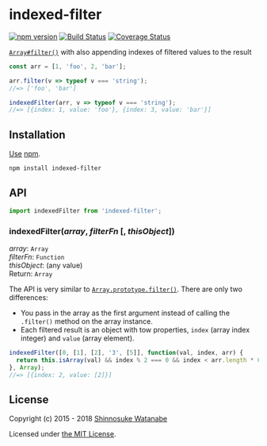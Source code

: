 # indexed-filter

[![npm version](https://img.shields.io/npm/v/indexed-filter.svg)](https://www.npmjs.com/package/indexed-filter)
[![Build Status](https://travis-ci.org/shinnn/indexed-filter.svg?branch=master)](https://travis-ci.org/shinnn/indexed-filter)
[![Coverage Status](https://img.shields.io/coveralls/shinnn/indexed-filter.svg)](https://coveralls.io/github/shinnn/indexed-filter)

[`Array#filter()`](https://developer.mozilla.org/docs/Web/JavaScript/Reference/Global_Objects/Array/filter) with also appending indexes of filtered values to the result

```javascript
const arr = [1, 'foo', 2, 'bar'];

arr.filter(v => typeof v === 'string');
//=> ['foo', 'bar']

indexedFilter(arr, v => typeof v === 'string');
//=> [{index: 1, value: 'foo'}, {index: 3, value: 'bar'}]
```

## Installation

[Use](https://docs.npmjs.com/cli/install) [npm](https://docs.npmjs.com/getting-started/what-is-npm).

```
npm install indexed-filter
```

## API

```javascript
import indexedFilter from 'indexed-filter';
```

### indexedFilter(*array*, *filterFn* [, *thisObject*])

*array*: `Array`  
*filterFn*: `Function`  
*thisObject*: (any value)  
Return: `Array`

The API is very similar to [`Array.prototype.filter()`](https://developer.mozilla.org/docs/Web/JavaScript/Reference/Global_Objects/Array/filter). There are only two differences:

* You pass in the array as the first argument instead of calling the `.filter()` method on the array instance.
* Each filtered result is an object with tow properties, `index` (array index integer) and `value` (array element).

```javascript
indexedFilter([0, [1], [2], '3', [5]], function(val, index, arr) {
  return this.isArray(val) && index % 2 === 0 && index < arr.length * 0.5;
}, Array);
//=> [{index: 2, value: [2]}]
```

## License

Copyright (c) 2015 - 2018 [Shinnosuke Watanabe](https://github.com/shinnn)

Licensed under [the MIT License](./LICENSE).
